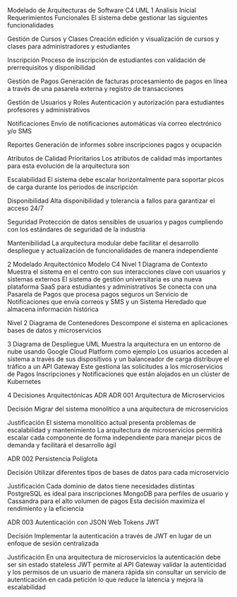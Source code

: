 Modelado de Arquitecturas de Software C4 UML
1 Análisis Inicial
Requerimientos Funcionales
El sistema debe gestionar las siguientes funcionalidades

Gestión de Cursos y Clases Creación edición y visualización de cursos y clases para administradores y estudiantes 

Inscripción Proceso de inscripción de estudiantes con validación de prerrequisitos y disponibilidad 

Gestión de Pagos Generación de facturas procesamiento de pagos en línea a través de una pasarela externa y registro de transacciones 

Gestión de Usuarios y Roles Autenticación y autorización para estudiantes profesores y administrativos 

Notificaciones Envío de notificaciones automáticas vía correo electrónico y/o SMS 

Reportes Generación de informes sobre inscripciones pagos y ocupación 

Atributos de Calidad Prioritarios
Los atributos de calidad más importantes para esta evolución de la arquitectura son

Escalabilidad El sistema debe escalar horizontalmente para soportar picos de carga durante los periodos de inscripción 

Disponibilidad Alta disponibilidad y tolerancia a fallos para garantizar el acceso 24/7 

Seguridad Protección de datos sensibles de usuarios y pagos cumpliendo con los estándares de seguridad de la industria 

Mantenibilidad La arquitectura modular debe facilitar el desarrollo despliegue y actualización de funcionalidades de manera independiente 

2 Modelado Arquitectónico Modelo C4
Nivel 1 Diagrama de Contexto
Muestra el sistema en el centro con sus interacciones clave con usuarios y sistemas externos El sistema de gestión universitaria es una nueva plataforma SaaS para estudiantes y administrativos Se conecta con una Pasarela de Pagos que procesa pagos seguros un Servicio de Notificaciones que envía correos y SMS y un Sistema Heredado que almacena información histórica 





Nivel 2 Diagrama de Contenedores
Descompone el sistema en aplicaciones bases de datos y microservicios 

3 Diagrama de Despliegue UML
Muestra la arquitectura en un entorno de nube usando Google Cloud Platform como ejemplo Los usuarios acceden al sistema a través de sus dispositivos y un balanceador de carga distribuye el tráfico a un API Gateway Este gestiona las solicitudes a los microservicios de Pagos Inscripciones y Notificaciones que están alojados en un clúster de Kubernetes 





4 Decisiones Arquitectónicas ADR
ADR 001 Arquitectura de Microservicios

Decisión Migrar del sistema monolítico a una arquitectura de microservicios 


Justificación El sistema monolítico actual presenta problemas de escalabilidad y mantenimiento La arquitectura de microservicios permitirá escalar cada componente de forma independiente para manejar picos de demanda y facilitará el desarrollo ágil 


ADR 002 Persistencia Políglota

Decisión Utilizar diferentes tipos de bases de datos para cada microservicio 


Justificación Cada dominio de datos tiene necesidades distintas PostgreSQL es ideal para inscripciones MongoDB para perfiles de usuario y Cassandra para el alto volumen de pagos Esta decisión maximiza el rendimiento y la eficiencia 


ADR 003 Autenticación con JSON Web Tokens JWT

Decisión Implementar la autenticación a través de JWT en lugar de un enfoque de sesión centralizada 


Justificación En una arquitectura de microservicios la autenticación debe ser sin estado stateless JWT permite al API Gateway validar la autenticidad y los permisos de un usuario de manera rápida sin consultar un servicio de autenticación en cada petición lo que reduce la latencia y mejora la escalabilidad
